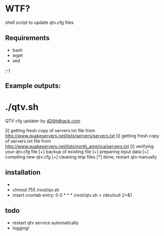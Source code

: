 # WTF?

shell script to update qtv.cfg files

## Requirements

* bash
* wget
* sed

;-)

## Example outputs:
# ./qtv.sh
QTV cfg updater by d2@tdhack.com

[i] getting fresh copy of servers.txt file from http://www.quakeservers.net/lists/servers/servers.txt
[i] getting fresh copy of servers.txt file from http://www.quakeservers.net/lists/north_america/servers.txt
[i] verifying your qtv.cfg file
        [+] backup of existing file
        [+] preparing input data
        [+] compiling new qtv.cfg
        [+] cleaning tmp files
[*] done, restart qtv manually

## installation
* 
* chmod 755 /root/qv.sh
* insert crontab entry: 0 0 * * * /root/qtv.sh > /dev/null 2>&1

## todo
* restart qtv service automatically
* logging!
